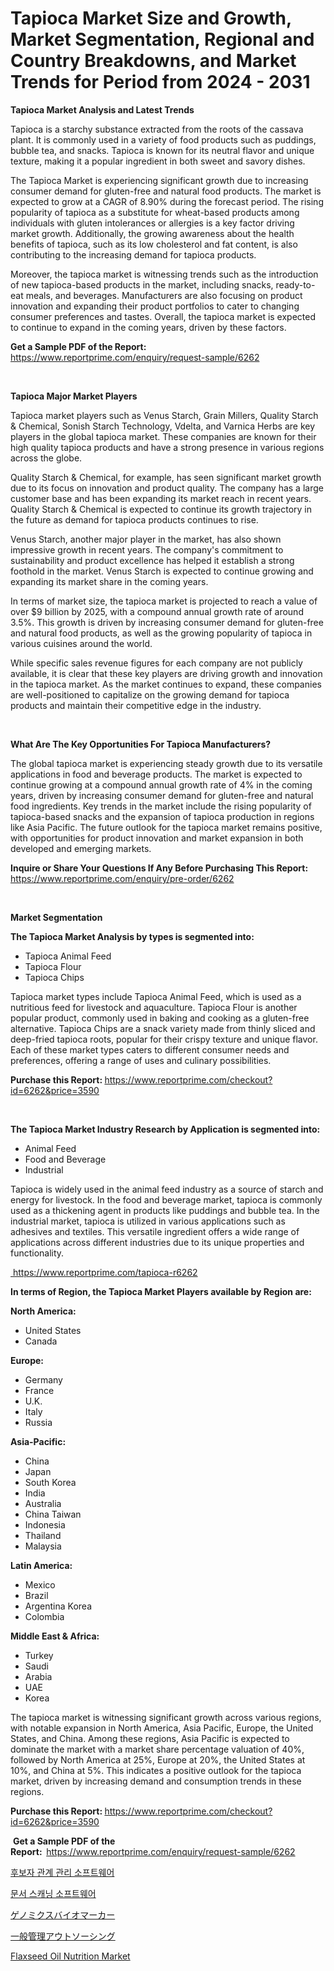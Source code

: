 <p><h1>Tapioca Market Size and Growth, Market Segmentation, Regional and Country Breakdowns, and Market Trends for Period from 2024 -  2031</h1></p><p><strong>Tapioca Market Analysis and Latest Trends</strong></p>
<p><p>Tapioca is a starchy substance extracted from the roots of the cassava plant. It is commonly used in a variety of food products such as puddings, bubble tea, and snacks. Tapioca is known for its neutral flavor and unique texture, making it a popular ingredient in both sweet and savory dishes.</p><p>The Tapioca Market is experiencing significant growth due to increasing consumer demand for gluten-free and natural food products. The market is expected to grow at a CAGR of 8.90% during the forecast period. The rising popularity of tapioca as a substitute for wheat-based products among individuals with gluten intolerances or allergies is a key factor driving market growth. Additionally, the growing awareness about the health benefits of tapioca, such as its low cholesterol and fat content, is also contributing to the increasing demand for tapioca products.</p><p>Moreover, the tapioca market is witnessing trends such as the introduction of new tapioca-based products in the market, including snacks, ready-to-eat meals, and beverages. Manufacturers are also focusing on product innovation and expanding their product portfolios to cater to changing consumer preferences and tastes. Overall, the tapioca market is expected to continue to expand in the coming years, driven by these factors.</p></p>
<p><strong>Get a Sample PDF of the Report:&nbsp;</strong> <a href="https://www.reportprime.com/enquiry/request-sample/6262">https://www.reportprime.com/enquiry/request-sample/6262</a></p>
<p>&nbsp;</p>
<p><strong>Tapioca Major Market Players</strong></p>
<p><p>Tapioca market players such as Venus Starch, Grain Millers, Quality Starch & Chemical, Sonish Starch Technology, Vdelta, and Varnica Herbs are key players in the global tapioca market. These companies are known for their high quality tapioca products and have a strong presence in various regions across the globe.</p><p>Quality Starch & Chemical, for example, has seen significant market growth due to its focus on innovation and product quality. The company has a large customer base and has been expanding its market reach in recent years. Quality Starch & Chemical is expected to continue its growth trajectory in the future as demand for tapioca products continues to rise.</p><p>Venus Starch, another major player in the market, has also shown impressive growth in recent years. The company's commitment to sustainability and product excellence has helped it establish a strong foothold in the market. Venus Starch is expected to continue growing and expanding its market share in the coming years.</p><p>In terms of market size, the tapioca market is projected to reach a value of over $9 billion by 2025, with a compound annual growth rate of around 3.5%. This growth is driven by increasing consumer demand for gluten-free and natural food products, as well as the growing popularity of tapioca in various cuisines around the world.</p><p>While specific sales revenue figures for each company are not publicly available, it is clear that these key players are driving growth and innovation in the tapioca market. As the market continues to expand, these companies are well-positioned to capitalize on the growing demand for tapioca products and maintain their competitive edge in the industry.</p></p>
<p>&nbsp;</p>
<p><strong>What Are The Key Opportunities For Tapioca Manufacturers?</strong></p>
<p><p>The global tapioca market is experiencing steady growth due to its versatile applications in food and beverage products. The market is expected to continue growing at a compound annual growth rate of 4% in the coming years, driven by increasing consumer demand for gluten-free and natural food ingredients. Key trends in the market include the rising popularity of tapioca-based snacks and the expansion of tapioca production in regions like Asia Pacific. The future outlook for the tapioca market remains positive, with opportunities for product innovation and market expansion in both developed and emerging markets.</p></p>
<p><strong>Inquire or Share Your Questions If Any Before Purchasing This Report:</strong> <a href="https://www.reportprime.com/enquiry/pre-order/6262">https://www.reportprime.com/enquiry/pre-order/6262</a></p>
<p>&nbsp;</p>
<p><strong>Market Segmentation</strong></p>
<p><strong>The Tapioca Market Analysis by types is segmented into:</strong></p>
<p><ul><li>Tapioca Animal Feed</li><li>Tapioca Flour</li><li>Tapioca Chips</li></ul></p>
<p><p>Tapioca market types include Tapioca Animal Feed, which is used as a nutritious feed for livestock and aquaculture. Tapioca Flour is another popular product, commonly used in baking and cooking as a gluten-free alternative. Tapioca Chips are a snack variety made from thinly sliced and deep-fried tapioca roots, popular for their crispy texture and unique flavor. Each of these market types caters to different consumer needs and preferences, offering a range of uses and culinary possibilities.</p></p>
<p><strong>Purchase this Report:&nbsp;</strong><a href="https://www.reportprime.com/checkout?id=6262&price=3590">https://www.reportprime.com/checkout?id=6262&price=3590</a></p>
<p>&nbsp;</p>
<p><strong>The Tapioca Market Industry Research by Application is segmented into:</strong></p>
<p><ul><li>Animal Feed</li><li>Food and Beverage</li><li>Industrial</li></ul></p>
<p><p>Tapioca is widely used in the animal feed industry as a source of starch and energy for livestock. In the food and beverage market, tapioca is commonly used as a thickening agent in products like puddings and bubble tea. In the industrial market, tapioca is utilized in various applications such as adhesives and textiles. This versatile ingredient offers a wide range of applications across different industries due to its unique properties and functionality.</p></p>
<p><a href="https://www.reportprime.com/tapioca-r6262">&nbsp;https://www.reportprime.com/tapioca-r6262</a></p>
<p><strong>In terms of Region, the Tapioca Market Players available by Region are:</strong></p>
<p>
    <p> <strong> North America: </strong>
        <ul>
            <li>United States</li>
            <li>Canada</li>
        </ul>
        </p> 
    <p> <strong> Europe: </strong>
        <ul>
            <li>Germany</li>
            <li>France</li>
            <li>U.K.</li>
            <li>Italy</li>
            <li>Russia</li>
        </ul>
        </p> 
    <p> <strong> Asia-Pacific: </strong>
        <ul>
            <li>China</li>
            <li>Japan</li>
            <li>South Korea</li>
            <li>India</li>
            <li>Australia</li>
            <li>China Taiwan</li>
            <li>Indonesia</li>
            <li>Thailand</li>
            <li>Malaysia</li>
        </ul>
        </p> 
    <p> <strong> Latin America: </strong>
        <ul>
            <li>Mexico</li>
            <li>Brazil</li>
            <li>Argentina Korea</li>
            <li>Colombia</li>
        </ul>
        </p> 
    <p> <strong> Middle East & Africa: </strong>
        <ul>
            <li>Turkey</li>
            <li>Saudi</li>
            <li>Arabia</li>
            <li>UAE</li>
            <li>Korea</li>
        </ul>
    </p>
    </p>
<p><p>The tapioca market is witnessing significant growth across various regions, with notable expansion in North America, Asia Pacific, Europe, the United States, and China. Among these regions, Asia Pacific is expected to dominate the market with a market share percentage valuation of 40%, followed by North America at 25%, Europe at 20%, the United States at 10%, and China at 5%. This indicates a positive outlook for the tapioca market, driven by increasing demand and consumption trends in these regions.</p></p>
<p><strong>Purchase this Report: </strong><a href="https://www.reportprime.com/checkout?id=6262&price=3590">https://www.reportprime.com/checkout?id=6262&price=3590</a></p>
<p>&nbsp;<strong>Get a Sample PDF of the Report:&nbsp;&nbsp;</strong><a href="https://www.reportprime.com/enquiry/request-sample/6262">https://www.reportprime.com/enquiry/request-sample/6262</a></p>
<p><strong></strong></p>
<p><p><a href="https://github.com/khytkeqagplkzqvh/Market-Research-Report-List-2/blob/main/106027971428.md">후보자 관계 관리 소프트웨어</a></p><p><a href="https://github.com/TimmyMann6767/Market-Research-Report-List-1/blob/main/559876171429.md">문서 스캐닝 소프트웨어</a></p><p><a href="https://github.com/dathomson6534/Market-Research-Report-List-1/blob/main/588244474959.md">ゲノミクスバイオマーカー</a></p><p><a href="https://github.com/AriMuller2009/Market-Research-Report-List-1/blob/main/757553974958.md">一般管理アウトソーシング</a></p><p><a href="https://github.com/Airanohannonzb68e5pb53oc1/Market-Research-Report-List-2/blob/main/flaxseed-oil-nutrition-market.md">Flaxseed Oil Nutrition Market</a></p></p>